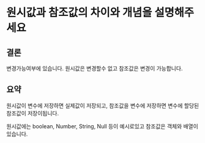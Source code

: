 # 원시값과 참조값의 차이와 개념을 설명해주세요

## 결론

변경가능여부에 있습니다. 원시값은 변경할수 없고 참조값은 변경이 가능합니다.

## 요약

 원시값이 변수에 저장하면 실제값이 저장되고, 참조값을 변수에 저장하면 변수에 할당된 참조값이 저장이됩니다. 

원시값에는 boolean, Number, String, Null 등이 예시로있고 참조값은 객체와 배열이 있습니다.

